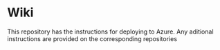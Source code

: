 # Wiki

This repository has the instructions for deploying to Azure. Any aditional instructions are provided on the corresponding repositories